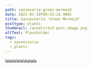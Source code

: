```yaml
---
path: sanseveria-green-mermaid
date: 2021-01-10T00:55:24.900Z
title: Sansevieria 'Green Mermaid'
posttype: plants
thumbnail: /assets/4x3-post-image.png
altText: Placeholder
tags:
  - sansevieria
  - plants
---
```

lalalalalalalalala